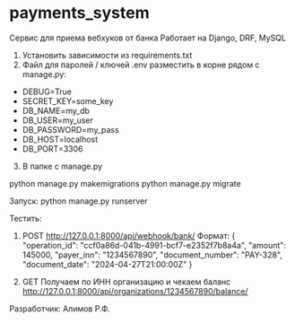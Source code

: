 # payments_system

Сервис для приема вебхуков от банка
Работает на Django, DRF, MySQL

1. Установить зависимости из requirements.txt
2. Файл для паролей / ключей .env разместить в корне рядом с manage.py:
- DEBUG=True
- SECRET_KEY=some_key
- DB_NAME=my_db
- DB_USER=my_user
- DB_PASSWORD=my_pass
- DB_HOST=localhost
- DB_PORT=3306
3. В папке с manage.py

python manage.py makemigrations
python manage.py migrate

Запуск: python manage.py runserver

Тестить:
1. POST http://127.0.0.1:8000/api/webhook/bank/ 
Формат:
{
  "operation_id": "ccf0a86d-041b-4991-bcf7-e2352f7b8a4a",
  "amount": 145000,
  "payer_inn": "1234567890",
  "document_number": "PAY-328",
  "document_date": "2024-04-27T21:00:00Z"
}

2. GET
Получаем по ИНН организацию и чекаем баланс
http://127.0.0.1:8000/api/organizations/1234567890/balance/ 


Разработчик:
Алимов Р.Ф.
